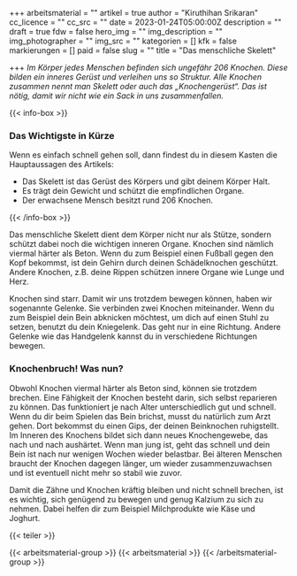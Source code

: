 +++
arbeitsmaterial = ""
artikel = true
author = "Kiruthihan Srikaran"
cc_licence = ""
cc_src = ""
date = 2023-01-24T05:00:00Z
description = ""
draft = true
fdw = false
hero_img = ""
img_description = ""
img_photographer = ""
img_src = ""
kategorien = []
kfk = false
markierungen = []
paid = false
slug = ""
title = "Das menschliche Skelett"

+++
_Im Körper jedes Menschen befinden sich ungefähr 206 Knochen. Diese bilden ein inneres Gerüst und verleihen uns so Struktur. Alle Knochen zusammen nennt man Skelett oder auch das „Knochengerüst“. Das ist nötig, damit wir nicht wie ein Sack in uns zusammenfallen._

  
{{< info-box >}} <h3>Das Wichtigste in Kürze</h3>

<p>Wenn es einfach schnell gehen soll, dann findest du in diesem Kasten die Hauptaussagen des Artikels:</p>

<ul>

<li>Das Skelett ist das Gerüst des Körpers und gibt deinem Körper Halt.</li>

<li>Es trägt dein Gewicht und schützt die empfindlichen Organe.</li>

<li>Der erwachsene Mensch besitzt rund 206 Knochen.</li>

</ul> {{< /info-box >}}

Das menschliche Skelett dient dem Körper nicht nur als Stütze, sondern schützt dabei noch die wichtigen inneren Organe. Knochen sind nämlich viermal härter als Beton. Wenn du zum Beispiel einen Fußball gegen den Kopf bekommst, ist dein Gehirn durch deinen Schädelknochen geschützt. Andere Knochen, z.B. deine Rippen schützen innere Organe wie Lunge und Herz.

Knochen sind starr. Damit wir uns trotzdem bewegen können, haben wir sogenannte Gelenke. Sie verbinden zwei Knochen miteinander. Wenn du zum Beispiel dein Bein abknicken möchtest, um dich auf einen Stuhl zu setzen, benutzt du dein Kniegelenk. Das geht nur in eine Richtung. Andere Gelenke wie das Handgelenk kannst du in verschiedene Richtungen bewegen.

### Knochenbruch! Was nun?

Obwohl Knochen viermal härter als Beton sind, können sie trotzdem brechen. Eine Fähigkeit der Knochen besteht darin, sich selbst reparieren zu können. Das funktioniert je nach Alter unterschiedlich gut und schnell. Wenn du dir beim Spielen das Bein brichst, musst du natürlich zum Arzt gehen. Dort bekommst du einen Gips, der deinen Beinknochen ruhigstellt. Im Inneren des Knochens bildet sich dann neues Knochengewebe, das nach und nach aushärtet. Wenn man jung ist, geht das schnell und dein Bein ist nach nur wenigen Wochen wieder belastbar. Bei älteren Menschen braucht der Knochen dagegen länger, um wieder zusammenzuwachsen und ist eventuell nicht mehr so stabil wie zuvor.

Damit die Zähne und Knochen kräftig bleiben und nicht schnell brechen, ist es wichtig, sich genügend zu bewegen und genug Kalzium zu sich zu nehmen. Dabei helfen dir zum Beispiel Milchprodukte wie Käse und Joghurt.

{{< teiler >}}

{{< arbeitsmaterial-group >}} {{< arbeitsmaterial >}} {{< /arbeitsmaterial-group >}}